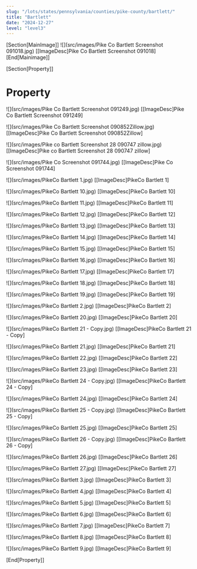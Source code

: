 ```yaml
---
slug: "/lots/states/pennsylvania/counties/pike-county/bartlett/"
title: "Bartlett"
date: "2024-12-27"
level: "level3"
---
```


[Section[MainImage]]
![](src/images/Pike Co Bartlett Screenshot  091018.jpg)
[[ImageDesc]Pike Co Bartlett Screenshot 091018]
[End[Mainimage]]

[Section[Property]]
# Property

![](src/images/Pike Co Bartlett Screenshot  091249.jpg)
[[ImageDesc]Pike Co Bartlett Screenshot 091249]

![](src/images/Pike Co Bartlett Screenshot 090852Zillow.jpg)
[[ImageDesc]Pike Co Bartlett Screenshot 090852Zillow]

![](src/images/Pike co Bartlett Screenshot 28 090747 zillow.jpg)
[[ImageDesc]Pike co Bartlett Screenshot 28 090747 zillow]

![](src/images/Pike Co Screenshot  091744.jpg)
[[ImageDesc]Pike Co Screenshot 091744]

![](src/images/PikeCo Bartlett 1.jpg)
[[ImageDesc]PikeCo Bartlett 1]

![](src/images/PikeCo Bartlett 10.jpg)
[[ImageDesc]PikeCo Bartlett 10]

![](src/images/PikeCo Bartlett 11.jpg)
[[ImageDesc]PikeCo Bartlett 11]

![](src/images/PikeCo Bartlett 12.jpg)
[[ImageDesc]PikeCo Bartlett 12]

![](src/images/PikeCo Bartlett 13.jpg)
[[ImageDesc]PikeCo Bartlett 13]

![](src/images/PikeCo Bartlett 14.jpg)
[[ImageDesc]PikeCo Bartlett 14]

![](src/images/PikeCo Bartlett 15.jpg)
[[ImageDesc]PikeCo Bartlett 15]

![](src/images/PikeCo Bartlett 16.jpg)
[[ImageDesc]PikeCo Bartlett 16]

![](src/images/PikeCo Bartlett 17.jpg)
[[ImageDesc]PikeCo Bartlett 17]

![](src/images/PikeCo Bartlett 18.jpg)
[[ImageDesc]PikeCo Bartlett 18]

![](src/images/PikeCo Bartlett 19.jpg)
[[ImageDesc]PikeCo Bartlett 19]

![](src/images/PikeCo Bartlett 2.jpg)
[[ImageDesc]PikeCo Bartlett 2]

![](src/images/PikeCo Bartlett 20.jpg)
[[ImageDesc]PikeCo Bartlett 20]

![](src/images/PikeCo Bartlett 21 - Copy.jpg)
[[ImageDesc]PikeCo Bartlett 21 - Copy]

![](src/images/PikeCo Bartlett 21.jpg)
[[ImageDesc]PikeCo Bartlett 21]

![](src/images/PikeCo Bartlett 22.jpg)
[[ImageDesc]PikeCo Bartlett 22]

![](src/images/PikeCo Bartlett 23.jpg)
[[ImageDesc]PikeCo Bartlett 23]

![](src/images/PikeCo Bartlett 24 - Copy.jpg)
[[ImageDesc]PikeCo Bartlett 24 - Copy]

![](src/images/PikeCo Bartlett 24.jpg)
[[ImageDesc]PikeCo Bartlett 24]

![](src/images/PikeCo Bartlett 25 - Copy.jpg)
[[ImageDesc]PikeCo Bartlett 25 - Copy]

![](src/images/PikeCo Bartlett 25.jpg)
[[ImageDesc]PikeCo Bartlett 25]

![](src/images/PikeCo Bartlett 26 - Copy.jpg)
[[ImageDesc]PikeCo Bartlett 26 - Copy]

![](src/images/PikeCo Bartlett 26.jpg)
[[ImageDesc]PikeCo Bartlett 26]

![](src/images/PikeCo Bartlett 27.jpg)
[[ImageDesc]PikeCo Bartlett 27]

![](src/images/PikeCo Bartlett 3.jpg)
[[ImageDesc]PikeCo Bartlett 3]

![](src/images/PikeCo Bartlett 4.jpg)
[[ImageDesc]PikeCo Bartlett 4]

![](src/images/PikeCo Bartlett 5.jpg)
[[ImageDesc]PikeCo Bartlett 5]

![](src/images/PikeCo Bartlett 6.jpg)
[[ImageDesc]PikeCo Bartlett 6]

![](src/images/PikeCo Bartlett 7.jpg)
[[ImageDesc]PikeCo Bartlett 7]

![](src/images/PikeCo Bartlett 8.jpg)
[[ImageDesc]PikeCo Bartlett 8]

![](src/images/PikeCo Bartlett 9.jpg)
[[ImageDesc]PikeCo Bartlett 9]

[End[Property]]

